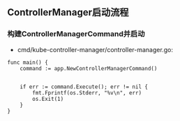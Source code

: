 ## ControllerManager启动流程
### 构建ControllerManagerCommand并启动
* cmd/kube-controller-manager/controller-manager.go:

```
func main() {
	command := app.NewControllerManagerCommand()

	if err := command.Execute(); err != nil {
		fmt.Fprintf(os.Stderr, "%v\n", err)
		os.Exit(1)
	}
}
```